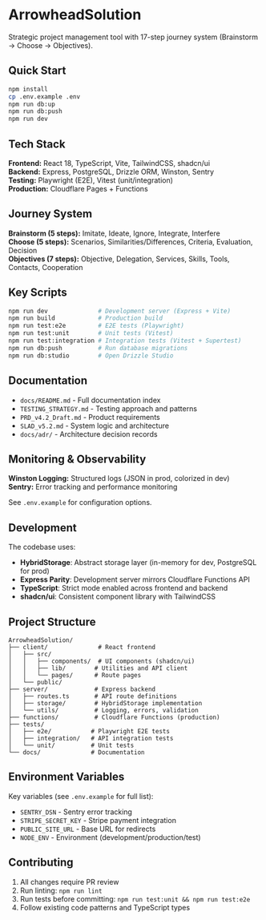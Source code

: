 # ArrowheadSolution

Strategic project management tool with 17-step journey system (Brainstorm → Choose → Objectives).

## Quick Start

```bash
npm install
cp .env.example .env
npm run db:up
npm run db:push
npm run dev
```

## Tech Stack

**Frontend:** React 18, TypeScript, Vite, TailwindCSS, shadcn/ui  
**Backend:** Express, PostgreSQL, Drizzle ORM, Winston, Sentry  
**Testing:** Playwright (E2E), Vitest (unit/integration)  
**Production:** Cloudflare Pages + Functions

## Journey System

**Brainstorm (5 steps):** Imitate, Ideate, Ignore, Integrate, Interfere  
**Choose (5 steps):** Scenarios, Similarities/Differences, Criteria, Evaluation, Decision  
**Objectives (7 steps):** Objective, Delegation, Services, Skills, Tools, Contacts, Cooperation

## Key Scripts

```bash
npm run dev              # Development server (Express + Vite)
npm run build            # Production build
npm run test:e2e         # E2E tests (Playwright)
npm run test:unit        # Unit tests (Vitest)
npm run test:integration # Integration tests (Vitest + Supertest)
npm run db:push          # Run database migrations
npm run db:studio        # Open Drizzle Studio
```

## Documentation

- `docs/README.md` - Full documentation index
- `TESTING_STRATEGY.md` - Testing approach and patterns
- `PRD_v4.2_Draft.md` - Product requirements
- `SLAD_v5.2.md` - System logic and architecture
- `docs/adr/` - Architecture decision records

## Monitoring & Observability

**Winston Logging:** Structured logs (JSON in prod, colorized in dev)  
**Sentry:** Error tracking and performance monitoring

See `.env.example` for configuration options.

## Development

The codebase uses:
- **HybridStorage**: Abstract storage layer (in-memory for dev, PostgreSQL for prod)
- **Express Parity**: Development server mirrors Cloudflare Functions API
- **TypeScript**: Strict mode enabled across frontend and backend
- **shadcn/ui**: Consistent component library with TailwindCSS

## Project Structure

```
ArrowheadSolution/
├── client/              # React frontend
│   ├── src/
│   │   ├── components/  # UI components (shadcn/ui)
│   │   ├── lib/        # Utilities and API client
│   │   └── pages/      # Route pages
│   └── public/
├── server/             # Express backend
│   ├── routes.ts       # API route definitions
│   ├── storage/        # HybridStorage implementation
│   └── utils/          # Logging, errors, validation
├── functions/          # Cloudflare Functions (production)
├── tests/
│   ├── e2e/           # Playwright E2E tests
│   ├── integration/   # API integration tests
│   └── unit/          # Unit tests
└── docs/              # Documentation
```

## Environment Variables

Key variables (see `.env.example` for full list):

- `SENTRY_DSN` - Sentry error tracking
- `STRIPE_SECRET_KEY` - Stripe payment integration
- `PUBLIC_SITE_URL` - Base URL for redirects
- `NODE_ENV` - Environment (development/production/test)

## Contributing

1. All changes require PR review
2. Run linting: `npm run lint`
3. Run tests before committing: `npm run test:unit && npm run test:e2e`
4. Follow existing code patterns and TypeScript types
